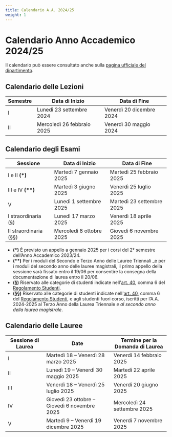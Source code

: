 ```yaml
---
title: Calendario A.A. 2024/25
weight: 1
---
```


# Calendario Anno Accademico 2024/25

Il calendario può essere consultato anche sulla [pagina ufficiale del dipartimento](https://i3s.web.uniroma1.it/it/calendario-didattico).

## Calendario delle Lezioni

| Semestre | Data di Inizio             | Data di Fine             | 
|----------|----------------------------|--------------------------|
| I        | Lunedì 23 settembre 2024   | Venerdì 20 dicembre 2024 |
| II       | Mercoledì 26 febbraio 2025 | Venerdì 30 maggio 2024   |

## Calendario degli Esami

| Sessione              | Data di Inizio           | Data di Fine              | 
|-----------------------|--------------------------|---------------------------|
| I e II <b>(*)</b>     | Martedì 7 gennaio 2025   | Martedì 25 febbraio 2025  |
| III e IV <b>(**)</b>  | Martedì 3 giugno 2025    | Venerdì 25 luglio 2025    |
| V                     | Lunedì 1 settembre 2025  | Martedì 23 settembre 2025 |
| I straordinaria (§)   | Lunedì 17 marzo 2025     | Venerdì 18 aprile 2025    |
| II straordinaria (§§) | Mercoledì 8 ottobre 2025 | Giovedì 6 novembre 2025   |

- **(*)** È previsto un appello a gennaio 2025 per i corsi del 2° semestre dell’Anno Accademico 2023/24.
- **(\*\*)** Per i moduli del Secondo e Terzo Anno delle Lauree Triennali _e per i moduli del secondo anno delle lauree magistrali, il primo appello della sessione sarà fissato entro il 19/06 per consentire la consegna della documentazione di laurea entro il 20/06.
- **(§)** Riservato alle categorie di studenti indicate nell'[art. 40](https://www.uniroma1.it/it/content/esami-di-profitto), comma 6 del [Regolamento Studenti](https://www.uniroma1.it/it/pagina/regolamento-studenti).
- **(§§)** Riservato alle categorie di studenti indicate nell'[art. 40](https://www.uniroma1.it/it/content/esami-di-profitto), comma 6 del [Regolamento Studenti](https://www.uniroma1.it/it/pagina/regolamento-studenti), e agli studenti fuori corso, iscritti per l’A.A. 2024-2025 al Terzo Anno della Laurea Triennale _e al secondo anno della laurea magistrale_.

## Calendario delle Lauree

| Sessione di Laurea | Date                                         | Termine per la Domanda di Laurea |
|--------------------|----------------------------------------------|----------------------------------|
| I                  | Martedì 18 – Venerdì 28 marzo 2025           | Venerdì 14 febbraio 2025         |
| II                 | Lunedì 19 – Venerdì 30 maggio 2025           | Martedì 22 aprile 2025           |
| III                | Venerdì 18 – Venerdì 25 luglio 2025          | Venerdì 20 giugno 2025           |
| IV                 | Giovedì 23 ottobre – Giovedì 6 novembre 2025 | Mercoledì 24 settembre 2025      |
| V                  | Martedì 9 – Venerdì 19 dicembre 2025         | Venerdì 7 novembre 2025          |
